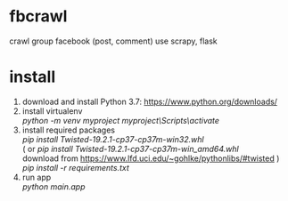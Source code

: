 # fbcrawl
crawl group facebook (post, comment) use scrapy, flask

# install
1. download and install Python 3.7: https://www.python.org/downloads/
2. install virtualenv <br />
	*python -m venv myproject*
	*myproject\Scripts\activate*
3. install required packages <br />
	*pip install Twisted-19.2.1-cp37-cp37m-win32.whl* <br />
( or  *pip install Twisted-19.2.1-cp37-cp37m-win_amd64.whl* <br />download from https://www.lfd.uci.edu/~gohlke/pythonlibs/#twisted ) <br />
	*pip install -r requirements.txt*
4. run app <br />
	*python main.app*


